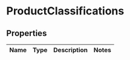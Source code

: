 
# ProductClassifications

## Properties
Name | Type | Description | Notes
------------ | ------------- | ------------- | -------------




